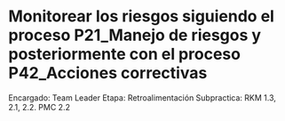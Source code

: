 # Monitorear los riesgos siguiendo el proceso P21_Manejo de riesgos y posteriormente con el proceso P42_Acciones correctivas

Encargado: Team Leader
Etapa: Retroalimentación
Subpractica: RKM 1.3, 2.1, 2.2. 
PMC 2.2